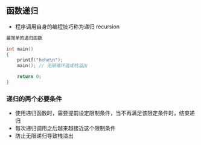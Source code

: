 ## 函数递归

- 程序调用自身的编程技巧称为递归 recursion

```C
最简单的递归函数

int main()
{
    printf("hehe\n");
    main(); // 无限循环造成栈溢出

    return 0;
}

```
### 递归的两个必要条件
- 使用递归函数时，需要提前设定限制条件，当不再满足该限定条件时，结束递归
- 每次递归调用之后越来越接近这个限制条件
- 防止无限递归导致栈溢出